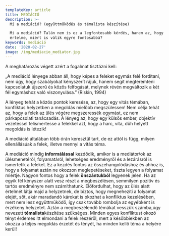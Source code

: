 ```yaml
---
templateKey: article
title: MEDIÁCIÓ
description: >-
  Mi a mediáció? (együttműködés és témalista készítése)

  Mi a mediáció? Talán nem is ez a legfontosabb kérdés, hanem az, hogy mi
  értelme, miért is válik egyre fontosabbá?
keywords: mediáció
date: '2020-02-27'
image: /img/mediacio_mediator.jpg
---
```

A meghatározás végett azért a fogalmat tisztázni kell:

„A mediáció lényege abban áll, hogy képes a feleket egymás felé fordítani, nem úgy, hogy szabályokat kényszerít rájuk, hanem segít megteremteni kapcsolatuk újszerű és közös felfogását, melynek révén megváltozik a két fél egymáshoz való viszonyulása.” (Riskin, 1994)



A lényeg tehát a közös pontok keresése, az, hogy egy vitás témában, konfliktus helyzetben a megoldás mielőbb megszülessen! Nem célja tehát az, hogy a felek az ülés végére megszeressék egymást, ez nem párkapcsolati tanácsadás. A lényeg az, hogy egy külsős ember, objektív vezetéssel felismertesse a felekkel azt, hogy a harc, vita, düh helyett megoldás is létezik!



A mediáció általában több órán keresztül tart, de ez attól is függ, milyen ellenállásúak a felek, illetve mennyi a vitás téma.



A mediáció mindig **informálással** kezdődik, amikor is a mediátor/ok az ülésmenetéről, folyamatáról, lehetséges eredményről és a lezárásról is ismertetik a feleket. Ez a kezdés fontos az összehangolódáshoz és ahhoz is, hogy a folyamat aztán ne okozzon meglepetéseket, tiszta legyen a folyamat miértje. Nagyon fontos hogy a felek **önszántukból** legyenek jelen. Ha az egyik fél kényszer alatt vesz részt a megbeszélésen, semmilyen pozitív és tartós eredményre nem számíthatunk. Előfordulhat, hogy az ülés alatt értelmét látja majd a helyzetnek, de biztos, hogy megnehezíti a folyamat elejét, sőt, akár maradandó károkat is okozhat a konfliktus kezelésében, mert nem lesz együttműködő, így csak tovább rombolja az egyébként is érzékeny helyzetet. Aztán a megbeszélendő témákat vesszük számba,úgy nevezett **témalista**készítése szükséges. Minden egyes konfliktust okozó tényt érdemes itt elmondani a felek részéről, mert a későbbiekben az okozza a teljes megoldás érzetét és tényét, ha minden kellő téma a helyére kerül!
